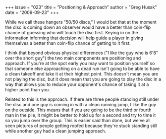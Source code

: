 +++
issue = "023"
title = "Positioning & Approach"
author = "Greg Husak"
date = "2009-09-23"
+++

While we call these hangers "50/50 discs," I would bet that at the moment the
disc is coming down an observer would have a better than coin-flip chance of
guessing who will touch the disc first. Keying in on the information informing
that decision will help guide a player in giving themselves a better than
coin-flip chance of getting to it first.  
  
I think that beyond obvious physical differences ("I like the guy who is 6'8"
over the short guy") the two main components are positioning and approach. If
you're at the spot early you may want to position yourself so that someone
else approaching on a dead run isn't going to be able to have a clean takeoff
and take it at their highest point. This doesn't mean you are not playing the
disc, but it does mean that you are going to play the disc in a way that
allows you to reduce your opponent's chance of taking it at a higher point
than you.  
  
Related to this is the approach. If there are three people standing still
under the disc and one guy is coming in with a clean running jump, I like the
guy on the outside. This means that if you are going to be the third or fourth
man in the pile, it might be better to hold up for a second and try to time it
so you jump over the group. This is easier said than done, but we've all seen
pictures of people getting roofed because they're stuck standing still while
another guy had a clean jumping approach.
